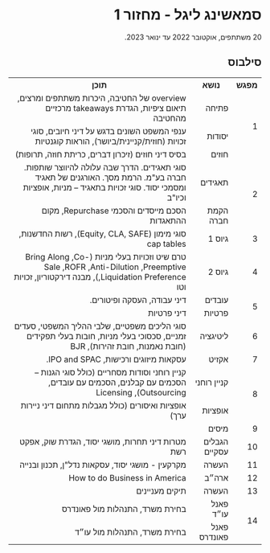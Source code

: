 <div dir="rtl">
<h1>סמאשינג ליגל - מחזור 1</h1>
<p>
20 משתתפים, אוקטובר 2022 עד ינואר 2023.
</p>
  
<h2>סילבוס</h2>
  
<table>
  <tr>
    <th>מפגש</th>
    <th>נושא</th>
    <th>תוכן</th>
  </tr>
  <tr></tr>
  <tr>
    <td rowspan="3">1</td>
    <td>פתיחה</td>
    <td>overview של החטיבה, היכרות משתתפים ומרצים, תיאום ציפיות, הגדרת takeaways מרכזיים מהחטיבה</td>
  </tr>
  <tr>
    <td>יסודות</td>
    <td>ענפי המשפט השונים בדגש על דיני חיובים, סוגי זכויות (חוזית/קניינית/ביושר), הוראות קוגנטיות</td>
  </tr>
  <tr>
    <td>חוזים</td>
    <td>בסיס דיני חוזים (זיכרון דברים, כריתת חוזה, תרופות)</td>
  </tr>
  <tr>
    <td rowspan="2">2</td>
    <td>תאגידים</td>
    <td>סוגי תאגידים. הדרך שבה עלולה להיווצר שותפות. חברה בע"מ. הרמת מסך. האורגנים של תאגיד ומסמכי יסוד. סוגי זכויות בתאגיד – מניות, אופציות וכיו"ב</td>
  </tr>
  <tr>
    <td>הקמת חברה</td>
    <td>הסכם מייסדים והסכמי Repurchase, מקום ההתאגדות</td>
  </tr>
  <tr>
    <td>3</td>
    <td>גיוס 1</td>
    <td>סוגי מימון (Equity, CLA, SAFE), רשות החדשנות, cap tables</td>
  </tr>
  <tr>
    <td>4</td>
    <td>גיוס 2</td>
    <td>טרם שיט וזכויות בעלי מניות (Bring Along ,Co-Sale ,ROFR ,Anti-Dilution ,Preemptive ,Liquidation Preference), מבנה דירקטוריון, זכויות וטו</td>
  </tr>
  <tr>
    <td rowspan="2">5</td>
    <td>עובדים</td>
    <td>דיני עבודה, העסקה ופיטורים.</td>
  </tr>
  <tr>
    <td>פרטיות</td>
    <td>דיני פרטיות</td>
  </tr>
  <tr>
    <td>6</td>
    <td>ליטיגציה</td>
    <td>סוגי הליכים משפטיים, שלבי ההליך המשפטי, סעדים זמניים, סכסוכי בעלי מניות, חובות בעלי תפקידים (חובת נאמנות, חובת זהירות), BJR</td>
  </tr>
  <tr>
    <td>7</td>
    <td>אקזיט</td>
    <td>עסקאות מיזוגים ורכישות, IPO and SPAC.</td>
  </tr>
  <tr>
    <td rowspan="2">8</td>
    <td>קניין רוחני</td>
    <td>קניין רוחני וסודות מסחריים (כולל סוגי הגנות – הסכמים עם קבלנים, הסכמים עם עובדים, Outsourcing), Licensing</td>
  </tr>
  <tr>
    <td>אופציות</td>
    <td>אופציות ואיסורים (כולל מגבלות מתחום דיני ניירות ערך)</td>
  </tr>
  <tr>
    <td>9</td>
    <td>מיסים</td>
    <td></td>
  </tr>
  <tr>
    <td>10</td>
    <td>הגבלים עסקיים</td>
    <td>מטרות דיני תחרות, מושגי יסוד, הגדרת שוק, אפקט רשת</td>
  </tr>
  <tr>
    <td>11</td>
    <td>העשרה</td>
    <td>מקרקעין - מושגי יסוד, עסקאות נדל"ן, תכנון ובנייה</td>
  </tr>
  <tr>
    <td>12</td>
    <td>ארה״ב</td>
    <td>How to do Business in America</td>
  </tr>
  <tr>
    <td>13</td>
    <td>העשרה</td>
    <td>תיקים מעניינים</td>
  </tr>
  <tr>
    <td rowspan="2">14</td>
    <td>פאנל עו״ד</td>
    <td>בחירת משרד, התנהלות מול פאונדרס</td>
  </tr>
  <tr>
    <td>פאנל פאונדרס</td>
    <td>בחירת משרד, התנהלות מול עו״ד</td>
  </tr>
</table>

<div>
